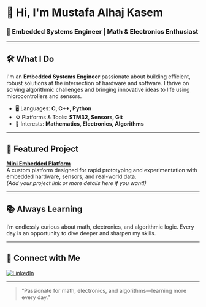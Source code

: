 # 👋 Hi, I'm Mustafa Alhaj Kasem

### 🚀 Embedded Systems Engineer | Math & Electronics Enthusiast

---

## 🛠️ What I Do

I'm an **Embedded Systems Engineer** passionate about building efficient, robust solutions at the intersection of hardware and software. I thrive on solving algorithmic challenges and bringing innovative ideas to life using microcontrollers and sensors.

- 🖥️ Languages: **C, C++, Python**
- ⚙️ Platforms & Tools: **STM32, Sensors, Git**
- 🧠 Interests: **Mathematics, Electronics, Algorithms**

---

## 🌟 Featured Project

**[Mini Embedded Platform](#)**  
A custom platform designed for rapid prototyping and experimentation with embedded hardware, sensors, and real-world data.  
*(Add your project link or more details here if you want!)*

---

## 📚 Always Learning

I’m endlessly curious about math, electronics, and algorithmic logic. Every day is an opportunity to dive deeper and sharpen my skills.

---

## 🔗 Connect with Me

[![LinkedIn](https://img.shields.io/badge/LinkedIn-blue?logo=linkedin&style=for-the-badge)](https://www.linkedin.com/in/mustafaalhajkasem/)

---

> “Passionate for math, electronics, and algorithms—learning more every day.”
